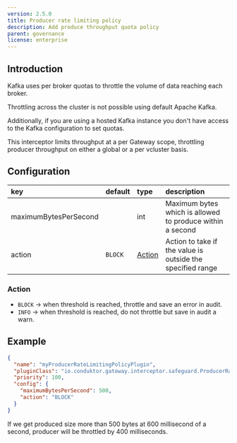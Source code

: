 ```yaml
---
version: 2.5.0
title: Producer rate limiting policy
description: Add produce throughput quota policy
parent: governance
license: enterprise
---
```


## Introduction

Kafka uses per broker quotas to throttle the volume of data reaching each broker.

Throttling across the cluster is not possible using default Apache Kafka.

Additionally, if you are using a hosted Kafka instance you don't have access to the Kafka configuration to set quotas.

This interceptor limits throughput at a per Gateway scope, throttling producer throughput on either a global or a per vcluster basis.

## Configuration

| key                   | default | type              | description                                                |
|:----------------------|:--------|:------------------|:-----------------------------------------------------------|
| maximumBytesPerSecond |         | int               | Maximum bytes which is allowed to produce within a second  |
| action                | `BLOCK` | [Action](#action) | Action to take if the value is outside the specified range |

### Action

- `BLOCK` → when threshold is reached, throttle and save an error in audit.
- `INFO` → when threshold is reached, do not throttle but save in audit a warn.

## Example

```json
{
  "name": "myProducerRateLimitingPolicyPlugin",
  "pluginClass": "io.conduktor.gateway.interceptor.safeguard.ProducerRateLimitingPolicyPlugin",
  "priority": 100,
  "config": {
    "maximumBytesPerSecond": 500,
    "action": "BLOCK"
  }
}
```

If we get produced size more than 500 bytes at 600 millisecond of a second, producer will be throttled by 400
milliseconds.
